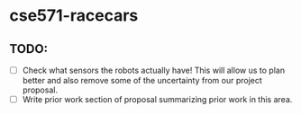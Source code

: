 # cse571-racecars

## TODO:

- [ ] Check what sensors the robots actually have! This will allow us to plan better and also remove some of the uncertainty from our project proposal.
- [ ] Write prior work section of proposal summarizing prior work in this area.